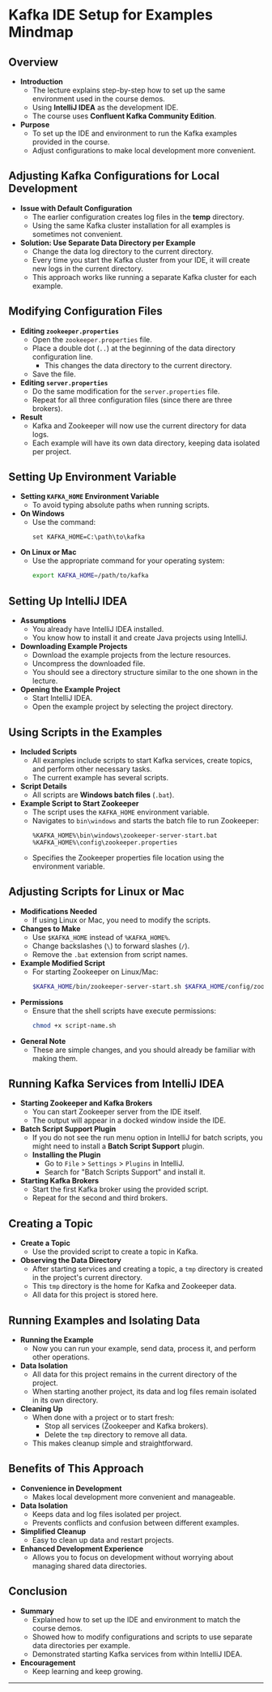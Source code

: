 # Kafka IDE Setup for Examples Mindmap

## Overview

- **Introduction**
  - The lecture explains step-by-step how to set up the same environment used in the course demos.
  - Using **IntelliJ IDEA** as the development IDE.
  - The course uses **Confluent Kafka Community Edition**.
- **Purpose**
  - To set up the IDE and environment to run the Kafka examples provided in the course.
  - Adjust configurations to make local development more convenient.

## Adjusting Kafka Configurations for Local Development

- **Issue with Default Configuration**
  - The earlier configuration creates log files in the **temp** directory.
  - Using the same Kafka cluster installation for all examples is sometimes not convenient.
- **Solution: Use Separate Data Directory per Example**
  - Change the data log directory to the current directory.
  - Every time you start the Kafka cluster from your IDE, it will create new logs in the current directory.
  - This approach works like running a separate Kafka cluster for each example.

## Modifying Configuration Files

- **Editing `zookeeper.properties`**
  - Open the `zookeeper.properties` file.
  - Place a double dot (`..`) at the beginning of the data directory configuration line.
    - This changes the data directory to the current directory.
  - Save the file.
- **Editing `server.properties`**
  - Do the same modification for the `server.properties` file.
  - Repeat for all three configuration files (since there are three brokers).
- **Result**
  - Kafka and Zookeeper will now use the current directory for data logs.
  - Each example will have its own data directory, keeping data isolated per project.

## Setting Up Environment Variable

- **Setting `KAFKA_HOME` Environment Variable**
  - To avoid typing absolute paths when running scripts.
- **On Windows**
  - Use the command:
    ```batch
    set KAFKA_HOME=C:\path\to\kafka
    ```
- **On Linux or Mac**
  - Use the appropriate command for your operating system:
    ```bash
    export KAFKA_HOME=/path/to/kafka
    ```

## Setting Up IntelliJ IDEA

- **Assumptions**
  - You already have IntelliJ IDEA installed.
  - You know how to install it and create Java projects using IntelliJ.
- **Downloading Example Projects**
  - Download the example projects from the lecture resources.
  - Uncompress the downloaded file.
  - You should see a directory structure similar to the one shown in the lecture.
- **Opening the Example Project**
  - Start IntelliJ IDEA.
  - Open the example project by selecting the project directory.

## Using Scripts in the Examples

- **Included Scripts**
  - All examples include scripts to start Kafka services, create topics, and perform other necessary tasks.
  - The current example has several scripts.
- **Script Details**
  - All scripts are **Windows batch files** (`.bat`).
- **Example Script to Start Zookeeper**
  - The script uses the `KAFKA_HOME` environment variable.
  - Navigates to `bin\windows` and starts the batch file to run Zookeeper:
    ```batch
    %KAFKA_HOME%\bin\windows\zookeeper-server-start.bat %KAFKA_HOME%\config\zookeeper.properties
    ```
  - Specifies the Zookeeper properties file location using the environment variable.

## Adjusting Scripts for Linux or Mac

- **Modifications Needed**
  - If using Linux or Mac, you need to modify the scripts.
- **Changes to Make**
  - Use `$KAFKA_HOME` instead of `%KAFKA_HOME%`.
  - Change backslashes (`\`) to forward slashes (`/`).
  - Remove the `.bat` extension from script names.
- **Example Modified Script**
  - For starting Zookeeper on Linux/Mac:
    ```bash
    $KAFKA_HOME/bin/zookeeper-server-start.sh $KAFKA_HOME/config/zookeeper.properties
    ```
- **Permissions**
  - Ensure that the shell scripts have execute permissions:
    ```bash
    chmod +x script-name.sh
    ```
- **General Note**
  - These are simple changes, and you should already be familiar with making them.

## Running Kafka Services from IntelliJ IDEA

- **Starting Zookeeper and Kafka Brokers**
  - You can start Zookeeper server from the IDE itself.
  - The output will appear in a docked window inside the IDE.
- **Batch Script Support Plugin**
  - If you do not see the run menu option in IntelliJ for batch scripts, you might need to install a **Batch Script Support** plugin.
  - **Installing the Plugin**
    - Go to `File` > `Settings` > `Plugins` in IntelliJ.
    - Search for "Batch Scripts Support" and install it.
- **Starting Kafka Brokers**
  - Start the first Kafka broker using the provided script.
  - Repeat for the second and third brokers.

## Creating a Topic

- **Create a Topic**
  - Use the provided script to create a topic in Kafka.
- **Observing the Data Directory**
  - After starting services and creating a topic, a `tmp` directory is created in the project's current directory.
  - This `tmp` directory is the home for Kafka and Zookeeper data.
  - All data for this project is stored here.

## Running Examples and Isolating Data

- **Running the Example**
  - Now you can run your example, send data, process it, and perform other operations.
- **Data Isolation**
  - All data for this project remains in the current directory of the project.
  - When starting another project, its data and log files remain isolated in its own directory.
- **Cleaning Up**
  - When done with a project or to start fresh:
    - Stop all services (Zookeeper and Kafka brokers).
    - Delete the `tmp` directory to remove all data.
  - This makes cleanup simple and straightforward.

## Benefits of This Approach

- **Convenience in Development**
  - Makes local development more convenient and manageable.
- **Data Isolation**
  - Keeps data and log files isolated per project.
  - Prevents conflicts and confusion between different examples.
- **Simplified Cleanup**
  - Easy to clean up data and restart projects.
- **Enhanced Development Experience**
  - Allows you to focus on development without worrying about managing shared data directories.

## Conclusion

- **Summary**
  - Explained how to set up the IDE and environment to match the course demos.
  - Showed how to modify configurations and scripts to use separate data directories per example.
  - Demonstrated starting Kafka services from within IntelliJ IDEA.
- **Encouragement**
  - Keep learning and keep growing.

---

